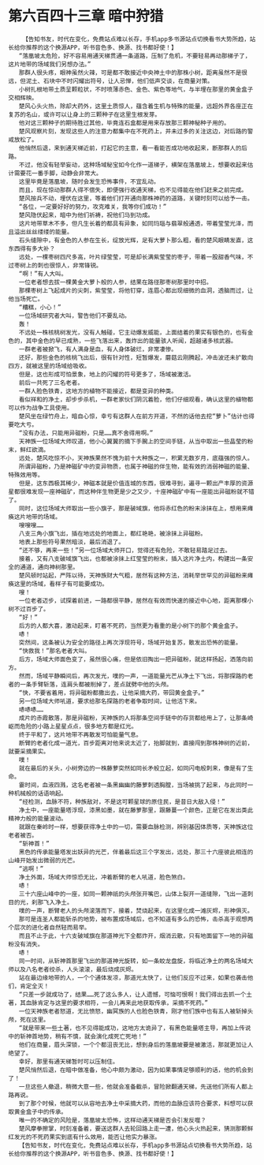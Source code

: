 # 第六百四十三章 暗中狩猎
        【告知书友，时代在变化，免费站点难以长存，手机app多书源站点切换看书大势所趋，站长给你推荐的这个换源APP，听书音色多、换源、找书都好使！】
       “落凰坡太危险，好不容易用通天梯贯通一条道路，压制了危机，不要轻易再动那梯子了，这片地带的场域我们另想办法。”
       那群人很头疼，眼神虽然火辣，可是都不敢接近中央神土中的那株小树，距离虽然不是很远，但泥土、石块中不时闪耀出符号，让人忌惮，他们低声交谈，在商量对策。
       小树扎根地带土质呈颗粒状，不时喷薄赤色、金色、紫色等地气，与半埋在那里的黄金盒子交相辉映。
       楚风心头火热，除却大药外，这里土质惊人，蕴含着生机与特殊的能量，远超外界各座正在复苏的名山，或许可以让身上的三颗种子在这里生根发芽。
       他对这三颗种子的期待胜过其他，毕竟连石盒都是用来存放那三颗神秘种子用的。
       楚风观察片刻，发现这些人的注意力都集中在不死药上，并未过多的关注这边，对后路的警戒放松了。
       他悄然后退，来到通天梯近前，打起它的主意，看一看能否成功地收起来，断那群人的后路。
       不过，他没有轻举妄动，这种场域秘宝如今化作一道梯子，横架在落凰坡上，想要收起来估计需要花一番手脚，动静会非常大。
       这里毕竟是落凰坡，随时会发生恐怖事件，不宜乱动。
       而且，现在惊动那群人得不偿失，即便强行收通天梯，也不见得能在他们赶来之前完成。
       楚风按兵不动，埋伏在这里，等着他们打开通向那株神药的道路，关键时刻可以给予一击。
       “各位，一定要好好的努力，攻克难关，我等你们成功！”
       楚风隐伏起来，暗中为他们祈祷，祝他们马到功成。
       这片地带草木不多，但凡生长着的都具有异象，如同玛瑙与翡翠般通透，带着莹莹光泽，而且溢出丝丝缕缕的能量。
       石头缝隙中，有金色的人参在生长，绽放光辉，足有大萝卜那么粗，看的楚风眼睛发直，这东西得有多大补？
       远处，一棵枣树四尺多高，叶片绿莹莹，可是却长满紫莹莹的枣子，带着一股甜香气味，不过枣树上的刺也很惊人，非常锋锐。
       “啊！”有人大叫。
       一位老者想去拔一棵黄金大萝卜般的人参，结果在路径那枣树那里时中招。
       那棵枣树上飞起成片的尖刺，紫莹莹，将他钉穿，连眉心都出现细微的血洞，透脑而过，让他当场死亡。
       “糟糕，小心！”
       一位场域研究者大叫，警告他们不要乱动。
       轰！
       不远处一株核桃树发光，没有人触碰，它主动爆发威能，上面结着的果实有银色的，也有金色的，其中金色的早已成熟，一些飞落出来，轰炸出的能量骇人听闻，超越诸多核武器。
       一群老者被掀飞，有人满身是血，有人身体破烂，非常凄惨。
       还好，那些金色的核桃飞出后，很有针对性，短暂爆发，蘑菇云刚腾起，冲击波还未扩散向四方，就被这里的场域给吸收。
       但是，这也形成可怕景象，地上的闪耀的符号更多了，场域被激活。
       前后一共死了三名老者。
       一群人脸色铁青，这地方的植物不能接近，都是变异的种类。
       看似祥和的净土，却步步杀机，一群老家伙们阴沉着脸，他们仔细观看，确认这里的植物都可以作为战争工具使用。
       楚风坐在绿竹舟上，暗自心惊，幸亏有这群人在前方开道，不然的话他去挖“萝卜”估计也得要吃大亏。
       “没有办法，只能用异磁粉，只是……真不舍得用啊。”
       天神族一位场域大师叹道，他小心翼翼的摘下手腕上的空间手链，从当中取出一些晶莹的粉末，鲜红欲滴。
       远处，楚风吃惊不小，天神族果然不愧为前十大种族之一，积累无数岁月，底蕴强的惊人。
       所谓异磁粉，乃是神磁矿中的变异物质，也属于神磁的伴生物，能有效的消弱神磁的能量、特殊效用等。
       但是，这东西极其稀少，神磁本就是价值连城的东西，很难寻到，遍寻一颗出产丰厚的资源星都很难发现一座神磁矿，而这种伴生物更是少之又少，十座神磁矿中有一座能出异磁粉就不错了。
       同时，这位场域大师取出一些小旗子，那是破域旗，他将赤红色的粉末涂抹在上，想用来瘫痪这片地带的场域。
       嗖嗖嗖……
       八支三角小旗飞出，插在地远处的地面上，都红艳艳，被涂抹上异磁粉。
       地表上那些符号果然暗淡，最后消退了。
       “还不够，再来一些！”另一位场域大师开口，觉得还有危险，不敢轻易踏足过去。
       接着，又有八支破域旗飞出，也都被涂抹上红莹莹的粉末，插入这片净土内，构建出一条安全的通道，通向神树那里。
       楚风顿时站起，严阵以待，天神族财大气粗，居然有这种方法，消耗举世罕见的异磁粉来瘫痪这里的场域，看样子有可能要成功。
       嗖！
       一位老者迈步，试探着前进，一路都很平静，居然在有效而快速的接近中心地，距离那棵小树不过百步了。
       “好！”
       后方的人都大喜，激动起来，盯着不死药，当然更为看重的是小树下的那个黄金盒子。
       哧！
       突然间，这条被认为安全的路径上再次浮现符号，场域开始复苏，散发出恐怖的能量。
       “快救我！”那名老者大叫。
       后方，场域大师面色变了，虽然很心痛，但是依旧掏出一把异磁粉，就这样扬起，洒落向前方。
       然而，场域平静瞬间后，再次发光，噗的一声，一道能量光芒从净土下飞出，将那探路的老者的一条手臂斩落，连肩头都被削掉了，差点就劈中他的头颅。
       “快，不要省着用，将异磁粉都撒出去，让他采摘大药，带回黄金盒子。”
       另一位场域大师吼道，要求给那名探路的老者争取时间，让他活下来。
       哧哧哧……
       成片的赤霞散落，那是异磁粉，天神族的人将那条空间手链中的存货都给用上了，让那条崎岖而危险的小路上星星点点，很多地方都是红光。
       终于平和了，这片地带不再散发可怕能量气息。
       断臂的老者化成一道光，百步距离对他来说太近了，抬脚就到，直接闯到那株神树的近前，就要采摘果实。
       噗！
       就在最后的关头，小树旁边的一株藤萝突然如同长矛般立起，如同闪电般刺来，像是有了生命。
       霎时间，血液四溅，这名老者被一条黑幽幽的藤萝刺透胸膛，当场被挑了起来，与此同时一种机械般的话语响起。
       “经检测，血脉不符，种族敌对，不是这可颗星球的原住民，是昔日大敌入侵！”
       净土中，一座能量塔浮现，漆黑如墨，就在藤萝那里，跟藤蔓一个颜色，正是它在发出类此精神力般的能量波动。
       就跟在秦岭时一样，想要获得净土中的一切，需要血脉检测，辨别基因体质等，天神族这位老者被否。
       “斩神首！”
       黑色的传承能量塔发出妖异的光芒，伴着最后这三个字发出，远处，那三十六座彼此相连的山峰开始发出微弱的光芒。
       “逃啊！”
       净土外面，场域大师惊恐无比，冲着断臂的老人吼道，脸色煞白。
       哧！
       三十六座山峰中的一座，如同一颗神祇的头颅张开嘴巴，山体上裂开一道缝隙，飞出一道刺目的光，刹那飞入净土。
       噗的一声，断臂老人的头颅滚落而下，接着，焚烧起来，在这里化成一滩灰烬，形神俱灭。
       那可是连圣人都能斩杀的地势，被布置成场域后，也不知道有多么的恐怖，击杀高于观想两个层次的进化者自然轻而易举。
       而且不止于此，十六支破域旗在那道神光下全都炸开，烟消云散，只有地面留下一地的异磁粉没有消失。
       哧！
       同一时间，从斩神首那里飞出的那道神光旋转，如一条蛟龙盘旋，将临近净土的两名场域大师以及八名老者绞杀，人头滚滚，最后烧成灰烬。
       站在最边缘地带的人，一个个通体发凉，那道光太快了，让他们反应不过来，如果也袭击他们，肯定全灭！
       “只差一步就成功了，结果……死了这么多人，让人遗憾，可恼可恨啊！我们得出去抓一个土著，其血脉肯定与这里的要求相符，一会儿再来此地获取传承，采摘不死药。”
       一位天神族老者怒道，无比愤怒，幽冥族的人也脸色铁青，刚才他们族中也有五人被斩掉头颅，死在这里。
       “就是带来一些土著，也不见得能成功，这地方太诡异了，有黑色能量塔主导，再加上传说中的斩神首地势，稍有不慎，就会演化成死亡死地！”
       他们在商量，眉头深锁，一个个都沮丧无比，想到身后的落凰坡要是被激活，那就更加让人绝望了。
       幸好，那里有通天梯暂时可以压制住。
       楚风悄然后退，在暗中做准备，他心中颇为激动，因为如果事情足够顺利的话，他的机会到了！
       一旦这些人撤退，稍微大意一些，他就会准备截杀，冒险掀翻通天梯，先送他们所有人都上路再说。
       到了那个时候，他就可以从容地去净土中采摘大药，而他的血脉应该符合要求，料想可以获取黄金盒子中的传承。
       唯一的不确定的风险是，落凰坡太恐怖，这样动通天梯是否会引发反噬？
       楚风摩拳擦掌，时刻准备着，要送这群人去轮回路上走一遭，他心头火热起来，猜测那颗鲜红发光的不死药果实到底有什么效用，能否让他实力暴涨。
       【告知书友，时代在变化，免费站点难以长存，手机app多书源站点切换看书大势所趋，站长给你推荐的这个换源APP，听书音色多、换源、找书都好使！】